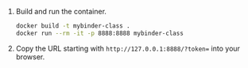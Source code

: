 1. Build and run the container.

   ```sh
   docker build -t mybinder-class .
   docker run --rm -it -p 8888:8888 mybinder-class
   ```

1. Copy the URL starting with `http://127.0.0.1:8888/?token=` into your browser.
